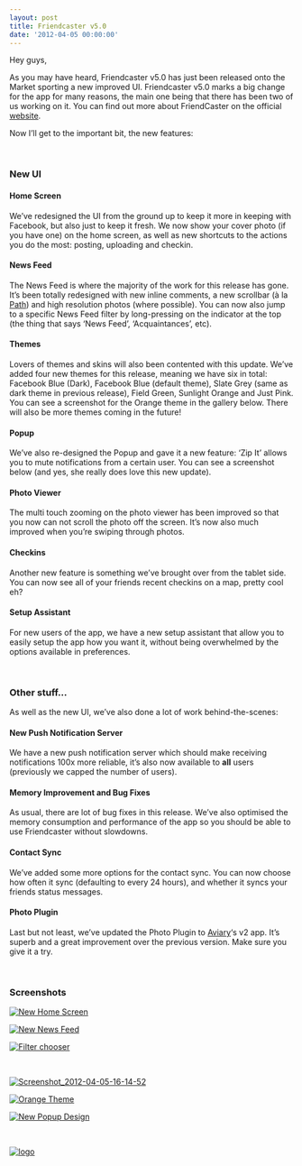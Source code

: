 ```yaml
---
layout: post
title: Friendcaster v5.0
date: '2012-04-05 00:00:00'
---
```


<p>Hey guys,</p>

<p>As you may have heard, Friendcaster v5.0 has just been released onto the Market sporting a new improved UI. Friendcaster v5.0 marks a big change for the app for many reasons, the main one being that there has been two of us working on it. You can find out more about FriendCaster on the official <a href="http://www.friendcasterapp.com/v5/">website</a>.</p>

<!--more-->

<p>Now I&#8217;ll get to the important bit, the new features:</p>

<p>&nbsp;</p>

<h3>New UI</h3>

<h4>Home Screen</h4>

<p>We&#8217;ve redesigned the UI from the ground up to keep it more in keeping with Facebook, but also just to keep it fresh. We now show your cover photo (if you have one) on the home screen, as well as new shortcuts to the actions you do the most: posting, uploading and checkin.</p>

<h4>News Feed</h4>

<p>The News Feed is where the majority of the work for this release has gone. It&#8217;s been totally redesigned with new inline comments, a new scrollbar (à la <a href="http://path.com/">Path</a>) and high resolution photos (where possible). You can now also jump to a specific News Feed filter by long-pressing on the indicator at the top (the thing that says &#8216;News Feed&#8217;, &#8216;Acquaintances&#8217;, etc).</p>

<h4>Themes</h4>

<p>Lovers of themes and skins will also been contented with this update. We&#8217;ve added four new themes for this release, meaning we have six in total: Facebook Blue (Dark), Facebook Blue (default theme), Slate Grey (same as dark theme in previous release), Field Green, Sunlight Orange and Just Pink. You can see a screenshot for the Orange theme in the gallery below. There will also be more themes coming in the future!</p>

<h4>Popup</h4>

<p>We&#8217;ve also re-designed the Popup and gave it a new feature: &#8216;Zip It&#8217; allows you to mute notifications from a certain user. You can see a screenshot below (and yes, she really does love this new update).</p>

<h4>Photo Viewer</h4>

<p>The multi touch zooming on the photo viewer has been improved so that you now can not scroll the photo off the screen. It&#8217;s now also much improved when you&#8217;re swiping through photos.</p>

<h4>Checkins</h4>

<p>Another new feature is something we&#8217;ve brought over from the tablet side. You can now see all of your friends recent checkins on a map, pretty cool eh?</p>

<h4>Setup Assistant</h4>

<p>For new users of the app, we have a new setup assistant that allow you to easily setup the app how you want it, without being overwhelmed by the options available in preferences.</p>

<p>&nbsp;</p>

<h3>Other stuff&#8230;</h3>

<p>As well as the new UI, we&#8217;ve also done a lot of work behind-the-scenes:</p>

<h4>New Push Notification Server</h4>

<p>We have a new push notification server which should make receiving notifications 100x more reliable, it&#8217;s also now available to <strong>all</strong> users (previously we capped the number of users).</p>

<h4>Memory Improvement and Bug Fixes</h4>

<p>As usual, there are lot of bug fixes in this release. We&#8217;ve also optimised the memory consumption and performance of the app so you should be able to use Friendcaster without slowdowns.</p>

<h4>Contact Sync</h4>

<p>We&#8217;ve added some more options for the contact sync. You can now choose how often it sync (defaulting to every 24 hours), and whether it syncs your friends status messages.</p>

<h4>Photo Plugin</h4>

<p>Last but not least, we&#8217;ve updated the Photo Plugin to <a href="http://www.aviary.com/">Aviary</a>&#8216;s v2 app. It&#8217;s superb and a great improvement over the previous version. Make sure you give it a try.</p>

<p>&nbsp;</p>

<h3>Screenshots</h3>

<!-- see gallery_shortcode() in wp-includes/media.php -->

<div id='gallery-6' class='gallery galleryid-1117 gallery-columns-3 gallery-size-thumbnail'>
  <dl class='gallery-item'>
    <dt class='gallery-icon'>
      <a href='http://i0.wp.com/www.senab.co.uk/wp-content/uploads/2012/04/Screenshot_2012-04-05-16-12-12.jpg' title='New Home Screen' rel="lightbox[1117]"><img src="http://i0.wp.com/www.senab.co.uk/wp-content/uploads/2012/04/Screenshot_2012-04-05-16-12-12.jpg?resize=150%2C150" class="attachment-thumbnail" alt="New Home Screen" data-recalc-dims="1" /></a>
    </dt>
  </dl>
  
  <dl class='gallery-item'>
    <dt class='gallery-icon'>
      <a href='http://i2.wp.com/www.senab.co.uk/wp-content/uploads/2012/04/Screenshot_2012-04-05-16-12-43.jpg' title='New News Feed' rel="lightbox[1117]"><img src="http://i1.wp.com/www.senab.co.uk/wp-content/uploads/2012/04/Screenshot_2012-04-05-16-12-43.jpg?resize=150%2C150" class="attachment-thumbnail" alt="New News Feed" data-recalc-dims="1" /></a>
    </dt>
  </dl>
  
  <dl class='gallery-item'>
    <dt class='gallery-icon'>
      <a href='http://i0.wp.com/www.senab.co.uk/wp-content/uploads/2012/04/Screenshot_2012-04-05-16-12-55.jpg' title='Filter chooser' rel="lightbox[1117]"><img src="http://i1.wp.com/www.senab.co.uk/wp-content/uploads/2012/04/Screenshot_2012-04-05-16-12-55.jpg?resize=150%2C150" class="attachment-thumbnail" alt="Filter chooser" data-recalc-dims="1" /></a>
    </dt>
  </dl>
  
  <br style="clear: both" /><dl class='gallery-item'>
    <dt class='gallery-icon'>
      <a href='http://i0.wp.com/www.senab.co.uk/wp-content/uploads/2012/04/Screenshot_2012-04-05-16-14-52.jpg' title='Screenshot_2012-04-05-16-14-52' rel="lightbox[1117]"><img src="http://i1.wp.com/www.senab.co.uk/wp-content/uploads/2012/04/Screenshot_2012-04-05-16-14-52.jpg?resize=150%2C150" class="attachment-thumbnail" alt="Screenshot_2012-04-05-16-14-52" data-recalc-dims="1" /></a>
    </dt>
  </dl>
  
  <dl class='gallery-item'>
    <dt class='gallery-icon'>
      <a href='http://i0.wp.com/www.senab.co.uk/wp-content/uploads/2012/04/Screenshot_2012-04-05-16-15-47.jpg' title='Orange Theme' rel="lightbox[1117]"><img src="http://i1.wp.com/www.senab.co.uk/wp-content/uploads/2012/04/Screenshot_2012-04-05-16-15-47.jpg?resize=150%2C150" class="attachment-thumbnail" alt="Orange Theme" data-recalc-dims="1" /></a>
    </dt>
  </dl>
  
  <dl class='gallery-item'>
    <dt class='gallery-icon'>
      <a href='http://i2.wp.com/www.senab.co.uk/wp-content/uploads/2012/04/Screenshot_2012-04-05-16-31-09.jpg' title='New Popup Design' rel="lightbox[1117]"><img src="http://i1.wp.com/www.senab.co.uk/wp-content/uploads/2012/04/Screenshot_2012-04-05-16-31-09.jpg?resize=150%2C150" class="attachment-thumbnail" alt="New Popup Design" data-recalc-dims="1" /></a>
    </dt>
  </dl>
  
  <br style="clear: both" /><dl class='gallery-item'>
    <dt class='gallery-icon'>
      <a href='http://i1.wp.com/www.senab.co.uk/wp-content/uploads/2012/04/logo.png' title='logo' rel="lightbox[1117]"><img src="http://i0.wp.com/www.senab.co.uk/wp-content/uploads/2012/04/logo.png?resize=150%2C50" class="attachment-thumbnail" alt="logo" data-recalc-dims="1" /></a>
    </dt>
  </dl>
  
  <br style='clear: both;' />
</div>
